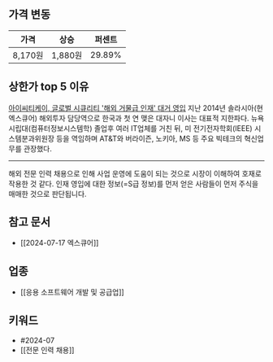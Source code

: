 ## 가격 변동
| 가격     | 상승     | 퍼센트    |
| ------ | ------ | ------ |
| 8,170원 | 1,880원 | 29.89% |
## 상한가 top 5 이유
[아이씨티케이, 글로벌 시큐리티 '해외 거물급 인재' 대거 영입](https://n.news.naver.com/mnews/article/030/0003224389)
지난 2014년 솔라시아(현 엑스큐어) 해외투자 담당역으로 한국과 첫 연 맺은 대자니 이사는 대표적 지한파다. 뉴욕시립대(컴퓨터정보시스템학) 졸업후 여러 IT업체를 거친 뒤, 미 전기전자학회(IEEE) 시스템분과위원장 등을 역임하며 AT&T와 버라이즌, 노키아, MS 등 주요 빅테크의 혁신업무를 관장했다.

---
해외 전문 인력 채용으로 인해 사업 운영에 도움이 되는 것으로 시장이 이해하여 호재로 작용한 것 같다. 인재 영입에 대한 정보(=S급 정보)를 먼저 얻은 사람들이 먼저 주식을 매매한 것으로 판단됩니다.
## 참고 문서
- [[2024-07-17 엑스큐어]]
## 업종
- [[응용 소프트웨어 개발 및 공급업]]
## 키워드
- #2024-07
- [[전문 인력 채용]]